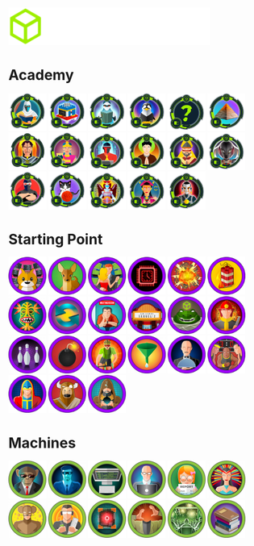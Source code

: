 <img src=".Pwned/logo.svg" width="400px;">

# Academy
<img src=".Pwned/Badges/Academician.png" width="75px;"> <img src=".Pwned/Badges/CombineTheModules.png" width="75px;"> <img src=".Pwned/Badges/PhiloMath.png" width="75px;"> <img src=".Pwned/Badges/FavoriteSeabird.png" width="75px;"> <img src=".Pwned/Badges/CyberStarter.png" width="75px;"> <img src=".Pwned/Badges/BuildingArsenal.png" width="75px;"> <img src=".Pwned/Badges/FuzzingGuru.png" width="75px;"> <img src=".Pwned/Badges/RequestIsMyDemand.png" width="75px;"> <img src=".Pwned/Badges/Panoptic.png" width="75px;"> <img src=".Pwned/Badges/AnticipateTheNextAttack.png" width="75px;"> <img src=".Pwned/Badges/LogKeeper.png" width="75px;"> <img src=".Pwned/Badges/ChronicleChampion.png" width="75px;"> <img src=".Pwned/Badges/LurkInThePackets.png" width="75px;"> <img src=".Pwned/Badges/PlayingWithTheMess.png" width="75px;"> <img src=".Pwned/Badges/FlareGuardian.png" width="75px;"> <img src=".Pwned/Badges/PredictTheNextMove.png" width="75px;"> <img src=".Pwned/Badges/PacketCraver.png" width="75px;">

# Starting Point
<img src=".Pwned/Start/Meow.png" width="75px;"> <img src=".Pwned/Start/Fawn.png" width="75px;"> <img src=".Pwned/Start/Dancing.png" width="75px;"> <img src=".Pwned/Start/Redeemer.png" width="75px;"> <img src=".Pwned/Start/Explosion.png" width="75px;"> <img src=".Pwned/Start/Preignition.png" width="75px;"> <img src=".Pwned/Start/Mongod.png" width="75px;"> <img src=".Pwned/Start/Synced.png" width="75px;"> <img src=".Pwned/Start/Appointment.png" width="75px;"> <img src=".Pwned/Start/Sequel.png" width="75px;"> <img src=".Pwned/Start/Crocodile.png" width="75px;"> <img src=".Pwned/Start/Responder.png" width="75px;"> <img src=".Pwned/Start/Three.png" width="75px;"> <img src=".Pwned/Start/Ignition.png" width="75px;"> <img src=".Pwned/Start/Bike.png" width="75px;"> <img src=".Pwned/Start/Funnel.png" width="75px;"> <img src=".Pwned/Start/Pennyworth.png" width="75px;"> <img src=".Pwned/Start/Tactics.png" width="75px;"> <img src=".Pwned/Start/Archetype.png" width="75px;"> <img src=".Pwned/Start/Oppsie.png" width="75px;"> <img src=".Pwned/Start/Vaccine.png" width="75px;">

# Machines
<img src=".Pwned/Easy/Bizness.png" width="75px;"> <img src=".Pwned/Easy/Blue.png" width="75px;"> <img src=".Pwned/Easy/Devvortex.png" width="75px;"> <img src=".Pwned/Easy/Codify.png" width="75px;"> <img src=".Pwned/Easy/Perfection.png" width="75px;"> <img src=".Pwned/Easy/Lame.png" width="75px;"> <img src=".Pwned/Easy/Jerry.png" width="75px;"> <img src=".Pwned/Easy/Netmon.png" width="75px;"> <img src=".Pwned/Easy/BoardLight.png" width="75px;"> <img src=".Pwned/Easy/Headless.png" width="75px;"> <img src=".Pwned/Easy/TwoMillion.png" width="75px;"> <img src=".Pwned/Easy/Editorial.png" width="75px;">
